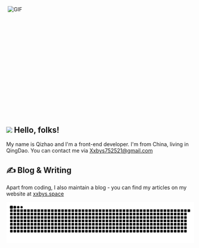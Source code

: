 <img align="right" alt="GIF" src="https://media.giphy.com/media/xUA7bdpLxQhsSQdyog/giphy.gif" width="500" height="320" />

##  <img src="https://raw.githubusercontent.com/MartinHeinz/MartinHeinz/master/wave.gif" width="30px"> Hello, folks!


My name is Qizhao and I'm a front-end developer. I'm from China, living in QingDao. You can contact me via  <a href="mailto:Xxbys752521@gmail.com"> Xxbys752521@gmail.com </a>

## &#x270d; Blog & Writing

Apart from coding, I also maintain a blog - you can find my articles on my website at [xxbys.space](https://www.xxbys.space/) 

![snake gif](https://github.com/Xxbys752521/Xxbys752521/blob/output/github-contribution-grid-snake.svg)
